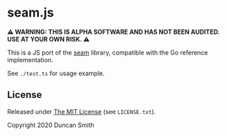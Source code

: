# seam.js

**⚠️ WARNING: THIS IS ALPHA SOFTWARE AND HAS NOT BEEN AUDITED. USE AT YOUR OWN RISK. ⚠️**

This is a JS port of the [seam](https://github.com/notduncansmith/seam) library, compatible with the Go reference implementation.

See `./test.ts` for usage example.

## License

Released under [The MIT License](https://opensource.org/licenses/MIT) (see `LICENSE.txt`).

Copyright 2020 Duncan Smith